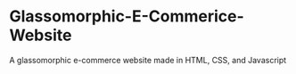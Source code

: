 # Glassomorphic-E-Commerice-Website
A glassomorphic e-commerce website made in HTML, CSS, and Javascript
